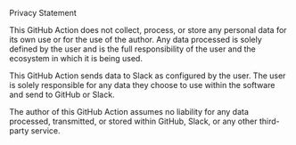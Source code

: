 Privacy Statement

This GitHub Action does not collect, process, or store any personal data for its own use or for the use of the author. Any data processed is solely defined by the user and is the full responsibility of the user and the ecosystem in which it is being used.

This GitHub Action sends data to Slack as configured by the user. The user is solely responsible for any data they choose to use within the software and send to GitHub or Slack.

The author of this GitHub Action assumes no liability for any data processed, transmitted, or stored within GitHub, Slack, or any other third-party service.
